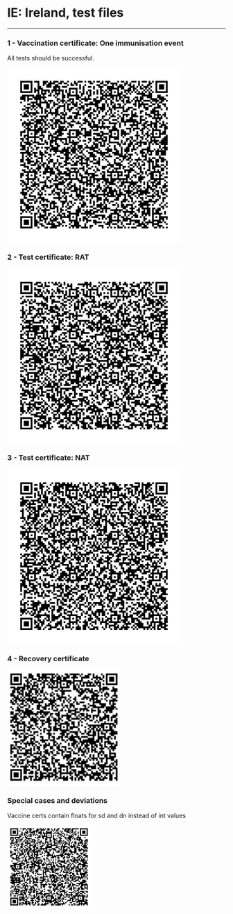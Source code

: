 # IE: Ireland, test files

---

### 1 - Vaccination certificate: One immunisation event

All tests should be successful.

![VAC.png](VAC.png)

### 2 - Test certificate: RAT

![TEST_RAT.png](TEST_RAT.png)

### 3 - Test certificate: NAT

![TEST_NAT.png](TEST_NAT.png)

### 4 - Recovery certificate

![recovery.png](recovery.png)

### Special cases and deviations

Vaccine certs contain floats for sd and dn instead of int values

![vaccine.png](specialcases/vaccine.png)
